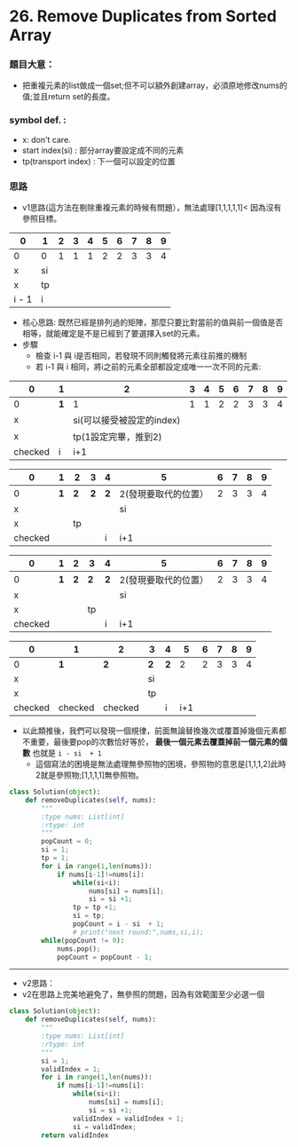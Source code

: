 # 26. Remove Duplicates from Sorted Array
### 題目大意：
- 把重複元素的list做成一個set;但不可以額外創建array，必須原地修改nums的值;並且return set的長度。
### symbol def. :
- x: don't care.
- start index(si) : 部分array要設定成不同的元素
- tp(transport index) : 下一個可以設定的位置

### 思路
- v1思路(這方法在剔除重複元素的時候有問題），無法處理[1,1,1,1,1]< 因為沒有參照目標。
  
| 0 | 1 | 2 | 3 | 4 | 5 | 6 | 7 | 8 | 9 
--- | --- | --- | --- | --- | --- | --- | --- | --- | ---
| 0 | 0 | 1 | 1 | 1 | 2 | 2 | 3 | 3 | 4  
x | si |  |  |  |  |  |  |  |  
x | tp |  |  |  |  |  |  |  | 
i - 1 | i |  |  |  |  |  |  |  | 
- 核心思路: 既然已經是排列過的矩陣，那麼只要比對當前的值與前一個值是否相等，就能確定是不是已經到了要選擇入set的元素。
- 步驟
  - 檢查 i-1 與 i是否相同，若發現不同則觸發將元素往前推的機制
  - 若 i-1 與 i 相同，將i之前的元素全部都設定成唯一一次不同的元素:
  
| 0 | 1 | 2 | 3 | 4 | 5 | 6 | 7 | 8 | 9 
--- | --- | --- | --- | --- | --- | --- | --- | --- | ---
| 0 | **1** | 1 | 1 | 1 | 2 | 2 | 3 | 3 | 4  
x |  | si(可以接受被設定的index) |  |  |  |  |  |  |  
x |  | tp(1設定完畢，推到2) |  |  |  |  |  |  | 
checked | i | i+1 |  |  |  |  |  |  | 
    
| 0 | 1 | 2 | 3 | 4 | 5 | 6 | 7 | 8 | 9 
--- | --- | --- | --- | --- | --- | --- | --- | --- | ---
| 0 | **1** | **2** | **2** | **2** | 2(發現要取代的位置） | 2 | 3 | 3 | 4  
x |  |  |  |  | si  |  |  |  |  
x |  | tp |  |  |  |  |  |  |  
checked |  |  |  | i | i+1 |  |  |  | 
  
| 0 | 1 | 2 | 3 | 4 | 5 | 6 | 7 | 8 | 9 
--- | --- | --- | --- | --- | --- | --- | --- | --- | ---
| 0 | **1** | **2** | **2** | **2** | 2(發現要取代的位置） | 2 | 3 | 3 | 4  
x |  |  |  |  | si  |  |  |  |  
x |  | | tp |  |  |  |  |  |  
checked |  |  |  | i | i+1 |  |  |  | 


| 0 | 1 | 2 | 3 | 4 | 5 | 6 | 7 | 8 | 9 
--- | --- | --- | --- | --- | --- | --- | --- | --- | ---
| 0 | **1** | **2** | **2** | **2** | 2 | 2 | 3 | 3 | 4  
x |  |  | si |  |   |  |  |  |  
x |  | | tp |  |  |  |  |  |  
checked | checked | checked |  | i | i+1 |  |  |  | 
  
  - 以此類推後，我們可以發現一個規律，前面無論替換幾次或覆蓋掉幾個元素都不重要，最後要pop的次數恰好等於，
   **最後一個元素去覆蓋掉前一個元素的個數** 也就是 `i - si  + 1`
    - 這個寫法的困境是無法處理無參照物的困境，參照物的意思是[1,1,1,2]此時2就是參照物;[1,1,1,1]無參照物。
``` python
class Solution(object):
    def removeDuplicates(self, nums):
        """
        :type nums: List[int]
        :rtype: int
        """
        popCount = 0;
        si = 1;
        tp = 1;
        for i in range(1,len(nums)):
            if nums[i-1]!=nums[i]:
                while(si<i):
                    nums[si] = nums[i];
                    si = si +1;
                tp = tp +1;
                si = tp;
                popCount = i - si  + 1;
                # print("next round:",nums,si,i);
        while(popCount != 0):
            nums.pop();
            popCount = popCount - 1;
```
----
- v2思路：
- v2在思路上完美地避免了，無參照的問題，因為有效範圍至少必選一個
```python
class Solution(object):
    def removeDuplicates(self, nums):
        """
        :type nums: List[int]
        :rtype: int
        """
        si = 1;
        validIndex = 1;
        for i in range(1,len(nums)):
            if nums[i-1]!=nums[i]:
                while(si<i):
                    nums[si] = nums[i];
                    si = si +1;
                validIndex = validIndex + 1;
                si = validIndex;
        return validIndex
```
